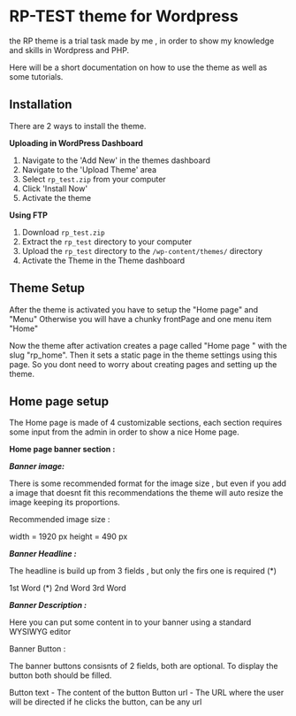 RP-TEST theme for Wordpress
==============

the RP theme is a trial task made by me , in order to show my knowledge and skills in Wordpress and PHP. 

Here will be a short documentation on how to use the theme as well as some tutorials.

Installation
------------
There are 2 ways to install the theme.

**Uploading in WordPress Dashboard**

1. Navigate to the 'Add New' in the themes dashboard
2. Navigate to the 'Upload Theme' area
3. Select `rp_test.zip` from your computer
4. Click 'Install Now'
5. Activate the theme

**Using FTP**

1. Download `rp_test.zip`
2. Extract the `rp_test` directory to your computer
3. Upload the `rp_test` directory to the `/wp-content/themes/` directory
4. Activate the Theme in the Theme dashboard


Theme Setup
------------

After the theme is activated you have to setup the "Home page" and "Menu"
Otherwise you will have a chunky frontPage and one menu item "Home"

Now the theme after activation creates a page called "Home page " with the slug "rp_home".
Then it sets a static page in the theme settings using this page.
So you dont need to worry about creating pages and setting up the theme.

Home page setup
------------
The Home page is made of 4 customizable sections, each section requires some input from the admin in order to show a nice Home page.

**Home page banner section :**

***Banner image:***

There is some recommended format for the image size , but even if you add a image that doesnt fit this recommendations the theme will auto resize the image keeping its proportions.

Recommended image size : 

  width = 1920 px
  height = 490 px

***Banner Headline :***

The headline is build up from 3 fields , but only the firs one is required (*)

1st Word (*) 
2nd Word
3rd Word 

***Banner Description :***

Here you can put some content in to your banner using a standard WYSIWYG editor

Banner Button :

The banner buttons consisnts of 2 fields, both are optional.
To display the button both should be filled.

Button text - The content of the button
Button url - The URL where the user will be directed if he clicks the button, can be any url


